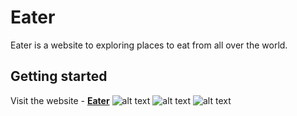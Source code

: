 # Eater
Eater is a website to exploring places to eat from all over the world.
## Getting started
Visit the website - [**Eater**](https://frozen-hollows-32752.herokuapp.com/)
![alt text](https://res.cloudinary.com/papatki/image/upload/v1530606839/Capture0.jpg)
![alt text](https://res.cloudinary.com/papatki/image/upload/v1530605831/Capture.jpg)
![alt text](https://res.cloudinary.com/papatki/image/upload/q_100/v1530605830/Capture2.jpg)
